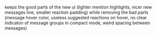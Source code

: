 keeps the good parts of the new ui (lighter mention highlights, nicer new messages line, smaller reaction padding) while removing the bad parts (message hover color, useless suggested reactions on hover, no clear indicaton of message groups in compact mode, weird spacing between messages)

